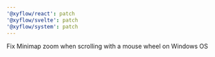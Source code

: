 ```yaml
---
'@xyflow/react': patch
'@xyflow/svelte': patch
'@xyflow/system': patch
---
```


Fix Minimap zoom when scrolling with a mouse wheel on Windows OS
